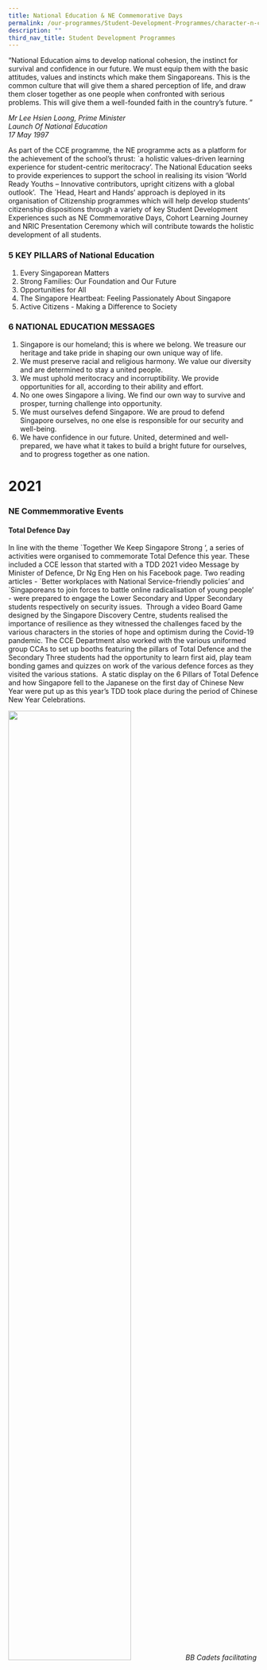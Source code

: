 ```yaml
---
title: National Education & NE Commemorative Days
permalink: /our-programmes/Student-Development-Programmes/character-n-citizenship-education/national-education
description: ""
third_nav_title: Student Development Programmes
---
```

“National Education aims to develop national cohesion, the instinct for survival and confidence in our future. We must equip them with the basic attitudes, values and instincts which make them Singaporeans. This is the common culture that will give them a shared perception of life, and draw them closer together as one people when confronted with serious problems. This will give them a well-founded faith in the country’s future. ”

*Mr Lee Hsien Loong, Prime Minister<br>
Launch Of National Education<br>
17 May 1997*

As part of the CCE programme, the NE programme acts as a platform for the achievement of the school’s thrust: \`a holistic values-driven learning experience for student-centric meritocracy’. The National Education seeks to provide experiences to support the school in realising its vision ‘World Ready Youths – Innovative contributors, upright citizens with a global outlook’.  The \`Head, Heart and Hands’ approach is deployed in its organisation of Citizenship programmes which will help develop students’ citizenship dispositions through a variety of key Student Development Experiences such as NE Commemorative Days, Cohort Learning Journey and NRIC Presentation Ceremony which will contribute towards the holistic development of all students.

### 5 KEY PILLARS of National Education

1.  Every Singaporean Matters
2.  Strong Families: Our Foundation and Our Future
3.  Opportunities for All
4.  The Singapore Heartbeat: Feeling Passionately About Singapore
5.  Active Citizens - Making a Difference to Society  
      
    

### 6 NATIONAL EDUCATION MESSAGES

1.  Singapore is our homeland; this is where we belong. We treasure our heritage and take pride in shaping our own unique way of life.
2.  We must preserve racial and religious harmony. We value our diversity and are determined to stay a united people.  
3.  We must uphold meritocracy and incorruptibility. We provide opportunities for all, according to their ability and effort.  
4.  No one owes Singapore a living. We find our own way to survive and prosper, turning challenge into opportunity.
5.  We must ourselves defend Singapore. We are proud to defend Singapore ourselves, no one else is responsible for our security and well-being.
6.  We have confidence in our future. United, determined and well-prepared, we have what it takes to build a bright future for ourselves, and to progress together as one nation. 
    
# 2021


### NE Commemmorative Events


  

#### Total Defence Day 

In line with the theme \`Together We Keep Singapore Strong ‘, a series of activities were organised to commemorate Total Defence this year. These included a CCE lesson that started with a TDD 2021 video Message by Minister of Defence, Dr Ng Eng Hen on his Facebook page. Two reading articles - \`Better workplaces with National Service-friendly policies’ and \`Singaporeans to join forces to battle online radicalisation of young people’ - were prepared to engage the Lower Secondary and Upper Secondary students respectively on security issues.  Through a video Board Game designed by the Singapore Discovery Centre, students realised the importance of resilience as they witnessed the challenges faced by the various characters in the stories of hope and optimism during the Covid-19 pandemic. The CCE Department also worked with the various uniformed group CCAs to set up booths featuring the pillars of Total Defence and the Secondary Three students had the opportunity to learn first aid, play team bonding games and quizzes on work of the various defence forces as they visited the various stations.  A static display on the 6 Pillars of Total Defence and how Singapore fell to the Japanese on the first day of Chinese New Year were put up as this year’s TDD took place during the period of Chinese New Year Celebrations.

<img src="/images/TDD1%20-%20BB%20Cadets%20facilitating%20a%20game%20segment%20for%20Social%20Defence.jpg" 
     style="width:70%">
*BB Cadets facilitating a game segment for Social Defence*



![](/images/TDD2%20BB%20cadets%20sharing%20on%20Social%20Defence%20during%20Total%20Defence%20Day%20.jpg)
*BB Cadets Sharing on Social Defence*

![](/images/TDD3%20-%20Unit%20Sergeant%20Major%20Sachin%20introducing%20students%20to%20Military%20Defence.jpg)
 *Unit Sergeant Major Sachin introducing students to Military Defence*
 
#### International Students’ Bonding Programme

As part of the school’s efforts to integrate and build mutual understanding between local and international students, the International Students’ Bonding Programme was organised to welcome the Secondary One International Students as well as Permanent Residents who had just joined the school, and to enhance their understanding and appreciation of the diverse cultures of Singapore. This year, on 29 January, these student participants joined the local student buddies to celebrate the inscription of Singapore’s hawker culture on the UNESCO Representative List of the Intangible Cultural Heritage of Humanity through a sharing on Hawker Culture in Singapore, partaking of ethnic food and playing of the virtual Hawker Culture Game. The session ended with the playing of traditional games such as Chapteh, Five stones, Pick up Sticks and Marbles.

<img src="/images/IS1-%20NE%20Coordinator%20Mrs%20Lee%20addressing%20the%20International%20Students%20and%20PRs.jpg" 
     style="width:60%">
*NE Coordinator Mrs Lee addressing the International Students and PRs*
<img src="/images/IS2%20Students%20engaging%20in%20a%20game%20of%20pick-up%20sticks.jpg" 
     style="width:60%">
*Students engaging in a game of pick-up sticks.*
![](/images/1S3%20Students%20learning%20to%20play%20the%20traditional%20game%20of%20kuti%20kutii.jpg)
*Students learning to play the traditional game of \`kuti kuti'.*

#### Chingay Assembly Programme

This year, for the very first time, Chingay 2021 took on a digital format to rally people from diverse backgrounds to come together as one community and provide a boost to the resilient Singapore spirit one year since the start of the pandemic. Students were taught about what made Singapore unique. There was also a whole school participation component for staff and students to vote for the paths that the main character should take as they met with choices about how they could contribute in a multi-cultural society. The programme ended with students being engaged in multicultural dance moves in their classrooms.
![](/images/Chingay%20Assembly%20Programme%20organised%20by%20Peoples%20Association%20-%20%20Dancing%20using%20cutlery.jpg)
*Chingay Assembly Programme organised by People's Association*

#### International Friendship Day Programme

In line with the theme “Singapore in the World”, activities were conducted on 14 April to help students understand Singapore’s connectedness within and beyond ASEAN and the importance of international collaboration and cooperation. Students were engaged in reading articles about the impact of world events on Singapore such as the blockage of the Suez Canal. Through learning more about the rich diversity of cultures, students also learn to appreciate the spirit of friendship and collaboration, the basis on which Singapore can connect with different countries in the global community. While the Secondary Two to Five students were engaged in a CCE lesson that featured international students and PR students sharing about their own cultures, an Indian dance performance and a friendship craft activity and a modified International Friendship Day Carnival were also organised to engage the Secondary One students. At the various stations, students had the opportunity to take part in a Kahoot Quiz, play a Matching Flag card game, learn ASEAN languages, dance to the beat of India Waale, and play the \`ASEAN Ping-Pong’ game. 

  

#### Racial Harmony Day

Based on the theme “Diversity our Strength”, Racial Harmony Day was commemorated through a series of activities carried out during the CCE lesson such as watching video clips on common spaces and importance of demonstration of respectful behaviour towards one another in schools as well as one on multiculturalism through food, a video clip produced collaboratively by Secondary Three students. Also, there were discussions on the challenges of managing diversity in our society and how to respond to these challenges arising from stereotypes and misconception, as well as hands-on activity on how to draw ‘kolam’. Students also took part in a Kahoot quiz, and Flippity Flip (a trivia quiz on the ethnic groups) as well as a crossword puzzle. A static display featuring information on how multiracialism had shaped many major national policies, as well as how racism spread around the world alongside Covid-19 was also put up.
![](/images/RHD%20-%20Students%20reading%20Straits%20Times%20IN%20article%20in%20preparation%20for%20a%20class%20discussion.jpg)
*Students reading Straits Times IN article in preparation for a class discussion*

<img src="/images/RHD2%20-%20RHD-Kolam%20Designs%20by%20students.jpg" 
     style="width:60%">
*Kolam Designs by students*

#### National Day Programme

In the lead up to the School’s National Day Celebration, students were involved in a discussion on their role in the SGSecure national movement based on a video on national security threats and community response from the Sengkang NPC. Students had also the opportunity to view performances by the school’s Choir and the National Cadet Corps (Air) and competed in a Kahoot! Quiz. Students discussed the lyrics of the latest NDP community song and video clips of the other community songs. Through the Structured Reading Programme articles, students also learnt how our Singapore athletes demonstrated the Singapore Spirit as they trained for the Olympics during the Covid-19 pandemic. Students also showed their appreciation to front-liners for their work during the pandemic, through the National Day Gratitude Card Project organised by Big At Heart and led by the various CCE Student Ambassadors at the class level. More than 500 cards were submitted for this project and they were distributed to the front-liners by the Ministry of Manpower. The school’s logo was even featured in the website of Big At Heart (https://www.bigatheart.org/national-day-gratitude-card-project) as a supporting partner. In support of the Sengkang Central National Day Celebration 2021, a video of the school’s flag raising ceremony for the National Day Celebration video was also submitted and was featured in the Sengkang Community Club’s facebook page.

![](/images/ND1%20A%20student%20making%20a%20gratitude%20card%20for%20frontline%20workers%20-%20a%20projector%20with%20Big%20At%20Heart.jpg)
*A student making a gratitude card for frontline workers - a projector with \`Big At Heart'*

![](/images/ND2%20A%20student%20working%20on%20a%20gratitude%20card%20for%20frontline%20workers.jpg)
*A student working on a gratitude card for frontline workers*

![](/images/ND3%20Mrs%20Sarah%20Chia%20sharing%20her%20personal%20thoughts%20on%20the%20Singapore%20Spirit%20with%20her%20form%20class.jpg)
*Mrs Sarah Chia sharing her personal thoughts on the Singapore Spirit with her form class*

![](/images/ND4%20Copy%20of%20Emcees%20and%20teachers-in-charge%20.jpg)
*Emcees and teachers-in-charge posing after the successful conduct of the National Day Programme*

National Service Singapore Engagement Session  

Educating our students on the importance of National Service is a key component of Character and Citizenship Education (CCE). As such, an engagement session was organised for graduating Secondary 4 and 5 students as part of the National Day programme to help them appreciate the importance of NS and prepare male students for National Service. Our own alumni students Brandon Choo \[2016\] & SGT Nor Hisyam \[2012\] from SAF and SPF respectively had been invited to share their experiences through a recorded zoom session of the Engagement Session facilitated by our National Education Committee teacher. Students from the audience were given the opportunity to engage the speakers in a short \`Question and Answer’ session.

  

#### National Registration Identity Card Presentation Ceremony

The ceremony for all Secondary Three students was conducted in conjunction with the National Day programme this year. It began with an introduction on what it means to be a citizen of Singapore, followed by video clips and sharing sessions on what it means to be \`stateless’ as well as interesting facts about the Singapore NRIC and how to handle it with care. Selected students were then presented with certificates from their respective form teachers to symbolise their attainment of citizenship. Four teacher representatives in a video clip then led the cohort to recite the National Pledge in four different languages. Finally, students were encouraged to reflect on what it means to be Singaporean and their roles and responsibilities as a citizen. This was certainly a milestone citizenship experience for all Secondary 3 students.   

  

# 2020


### NE Commemorative Events


#### Total Defence Day 
  
In line with the theme \`Together We Keep Singapore Strong ‘, the CCE Department organised a series of activities to commemorate Total Defence this year. These included screening a video clip featuring a skit \`Riding with Mr B’ on the new pillar of Total Defence, namely Digital Defence, another video clip on the need to stay vigilant as well as a Ministerial Speech. A third video clip showed a team of  students singing a Total Defence song "There's a Part for Everyone" that was written in 1984 when Total Defence was first launched. As part of the programme, students also discussed the different reactions to the Covid-19 situation, how they should rally together against Covid-19, as well as to be socially responsible. Within the class, students also competed against one another in a quiz via the online platform \`Kahoot!’. The CCE Department also worked with the various Uniformed CCAs to set up booths featuring the pillars of Total Defence and the Sec 3 students had the opportunity to learn first aid, play simulation games and \`Guardians of the City’, as well as taste army rations and wartime food.

![](/images/Station%20facilitators%20from%20NCC%20Air%20and%20Girl%20Guides%20posing%20for%20a%20group%20photo.jpg)
*TDD 2020 Station facilitators from NCC Air and Girl Guides pose for a group shot*

<img src="/images/Sec%203%20students%20observing%20a%20demonstration%20on%20CPR.jpg" 
     style="width:60%">
*Secondary 3 students observing a demonstration of CPR*

#### International Students’ Bonding Programme  

As part of the school’s efforts to enhance students’ understanding and appreciation of the diverse cultures of Singapore, a bonding session was organised to welcome the Sec 1 International Students who had just joined the school. During the session, in view of the coming Chinese New Year, students learned about the Chinese zodiacs, and worked on designing their own Chinese couplets. They also had the opportunity to taste local beverages, local Malay food as well Chinese New Year snacks and goodies. International students, together with local students were also brought to the ‘48th Chingay Parade’ to watch Singapore’s uniquely multicultural street and floats extravaganza based on the theme ‘Colours in Harmony’, that ended with a stunning display of pyrotechnics and fireworks which enthralled the students.

![](/images/International%20Students%20Welcome%20Session%20-%20Students%20at%20work%20during%20the%20Chinese%20Calligraphy%20Session.jpg)
*International Students Welcome Session 2020 - students forging friendships through learning calligraphy*

![](/images/Group%20photo%20of%20the%20International%20students%20and%20teachers.jpg)
*Group photo of international students with the teachers*

#### Chingay Assembly Programme  

As a way to mark 60 years of community building by the People's Association in 2020, this year’s Chingay Assembly programme featured in a fun and engaging manner modern and traditional art forms co-existing peacefully and bonding different generations of people together. Through this programme, all students understood how different generations of practitioners of the traditional and modern art forms could work well together, and the need to embrace such diversity in culture. 

  

#### International Friendship Day

In line with the theme ‘Beyond Borders’, a series of activities were organised to help students understand that while the COVID-19 pandemic has forced many countries to shut their borders to reduce the risk of citizens being infected by the novel coronavirus, countries have also made efforts to collaborate with one another during this difficult period. Through presentation slides, static display, video clip of interview with International Students from China, Indonesia, the Philippines, Japan and India. The slides highlighted their countries’ responses to the global health crisis. Students appreciate the significance of the need for all countries to cooperate to manage the impact of this pandemic.

  

Racial Harmony Day  

Based on the theme ‘Multicultural Singapore’, Racial Harmony Day was commemorated through a series of activities that included viewing a thought-provoking video clip on perspectives about race and religion in Singapore, appreciation of multi-cultural songs played over the PA system, and a static display featuring wedding customs of our major races in the canteen.  Reading of the Straits Times articles promotes positive experiences in our interactions with others by being more sensitive in our interactions with others. 

  

During CCE lessons, students were given the opportunity to discuss prejudices and discrimination and how such negative sentiments could be reduced. Secondary 1 students were given the opportunity to listen to traditional music, participate in dances of different ethnic groups in Singapore while Secondary 2 students were brought through an online game to understand more about the different traditional games of different ethnic groups in Singapore. The Secondary 3 students were engaged in producing henna designs and making Malay wedding gifts while the Secondary 4s and 5s were tasked to design fusion costumes. The winners were pleasantly surprised when they were awarded traditional games which they could bring home to enjoy with their own family members.

<img src="/images/Students%20folding%20boxes%20to%20make%20favours%20for%20Malay%20Wedding.jpg" 
     style="width:70%">